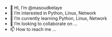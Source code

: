 - 👋 Hi, I’m @masoudkelaye
- 👀 I’m interested in Python, Linux, Network
- 🌱 I’m currently learning Python, Linux, Network
- 💞️ I’m looking to collaborate on ...
- 📫 How to reach me ...

<!---
masoudkelaye/masoudkelaye is a ✨ special ✨ repository because its `README.md` (this file) appears on your GitHub profile.
You can click the Preview link to take a look at your changes.
--->
